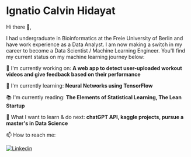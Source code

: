 # Ignatio Calvin Hidayat

<!--
**Ignatiocalvin/ignatiocalvin** is a ✨ _special_ ✨ repository because its `README.md` (this file) appears on your GitHub profile.

Here are some ideas to get you started:

- 🔭 I’m currently working on ...
- 🌱 I’m currently learning ...
- 👯 I’m looking to collaborate on ...
- 🤔 I’m looking for help with ...
- 💬 Ask me about ...
- 📫 How to reach me: ...
- 😄 Pronouns: ...
- ⚡ Fun fact: ...
-->

Hi there 🖖, 

I had undergraduate in Bioinformatics at the Freie University of Berlin and have work experience as a Data Analyst. I am now making a switch in my career to become a Data Scientist / Machine Learning Engineer. You'll find my current status on my machine learning journey below:

🌌 I'm currently working on: <b> A web app to detect user-uploaded workout videos and give feedback based on their performance </b>

🎍 I'm currently learning: <b> Neural Networks using TensorFlow </b>

📚 I'm currently reading: <b> The Elements of Statistical Learning, The Lean Startup </b>

🌊 What I want to learn & do next: <b> chatGPT API, kaggle projects, pursue a master's in Data Science </b>

📫 How to reach me: 

[![Linkedin](https://img.shields.io/badge/LinkedIn-0077B5?style=for-the-badge&logo=linkedin&logoColor=white)](https://www.linkedin.com/in/ignatio-calvin-hidayat-b477491a1/)
&nbsp;  





